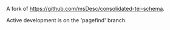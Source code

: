 A fork of https://github.com/msDesc/consolidated-tei-schema. 

Active development is on the 'pagefind' branch.
